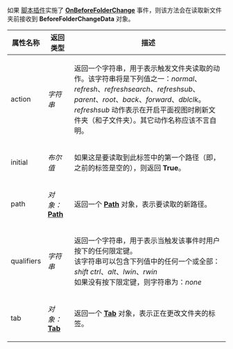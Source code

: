 如果 [脚本插件](/Manual/scripting/script_add-ins/README.zh.md)实施了 **[OnBeforeFolderChange](../scripting_events/onbeforefolderchange.zh.md)** 事件，则该方法会在读取新文件夹前接收到 **BeforeFolderChangeData** 对象。

<table>
<thead><tr><th>
属性名称</th><th>
返回类型</th><th>
描述
</th></tr></thead><tbody><tr><td>
action</td><td>

*字符串*</td><td>

返回一个字符串，用于表示触发文件夹读取的动作。该字符串将是下列值之一：*normal*、*refresh*、*refreshsearch*、*refreshsub*、*parent*、*root*、*back*、*forward*、*dblclk*。  
*refreshsub* 动作表示在开启平面视图时刷新文件夹（和子文件夹）。其它动作名称应该不言自明。
</td></tr><tr><td>
initial</td><td>

*布尔值*</td><td>

如果这是要读取到此标签中的第一个路径（即，之前的标签是空的），则返回 **True**。
</td></tr><tr><td>
path</td><td>

*对象：***[Path](path.zh.md)**</td><td>

返回一个 **[Path](path.zh.md)** 对象，表示要读取的新路径。
</td></tr><tr><td>
qualifiers</td><td>

*字符串*</td><td>

返回一个字符串，用于表示当触发该事件时用户按下的任何限定键。  
该字符串可以包含下列值中的任何一个或全部：*shift* *ctrl*、*alt*、*lwin*、*rwin*  
如果没有按下限定键，则字符串为：*none*
</td></tr><tr><td>
tab</td><td>

*对象：***[Tab](tab.zh.md)**</td><td>

返回一个 **[Tab](tab.zh.md)** 对象，表示正在更改文件夹的标签。
</td></tr></tbody>
</table>
